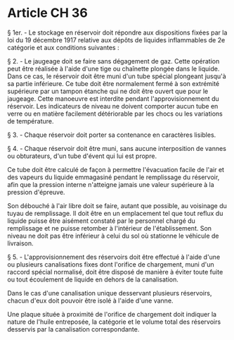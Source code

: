 # Article CH 36

§ 1er. - Le stockage en réservoir doit répondre aux dispositions fixées par la loi du 19 décembre 1917 relative aux dépôts de liquides inflammables de 2e catégorie et aux conditions suivantes :

§ 2. - Le jaugeage doit se faire sans dégagement de gaz. Cette opération peut être réalisée à l'aide d'une tige ou chaînette plongée dans le liquide. Dans ce cas, le réservoir doit être muni d'un tube spécial plongeant jusqu'à sa partie inférieure. Ce tube doit être normalement fermé à son extrémité supérieure par un tampon étanche qui ne doit être ouvert que pour le jaugeage. Cette manoeuvre est interdite pendant l'approvisionnement du réservoir. Les indicateurs de niveau ne doivent comporter aucun tube en verre ou en matière facilement détériorable par les chocs ou les variations de température.

§ 3. - Chaque réservoir doit porter sa contenance en caractères lisibles.

§ 4. - Chaque réservoir doit être muni, sans aucune interposition de vannes ou obturateurs, d'un tube d'évent qui lui est propre.

Ce tube doit être calculé de façon à permettre l'évacuation facile de l'air et des vapeurs du liquide emmagasiné pendant le remplissage du réservoir, afin que la pression interne n'atteigne jamais une valeur supérieure à la pression d'épreuve.

Son débouché à l'air libre doit se faire, autant que possible, au voisinage du tuyau de remplissage. Il doit être en un emplacement tel que tout reflux du liquide puisse être aisément constaté par le personnel chargé du remplissage et ne puisse retomber à l'intérieur de l'établissement. Son niveau ne doit pas être inférieur à celui du sol où stationne le véhicule de livraison.

§ 5. - L'approvisionnement des réservoirs doit être effectué à l'aide d'une ou plusieurs canalisations fixes dont l'orifice de chargement, muni d'un raccord spécial normalisé, doit être disposé de manière à éviter toute fuite ou tout écoulement de liquide en dehors de la canalisation.

Dans le cas d'une canalisation unique desservant plusieurs réservoirs, chacun d'eux doit pouvoir être isolé à l'aide d'une vanne.

Une plaque située à proximité de l'orifice de chargement doit indiquer la nature de l'huile entreposée, la catégorie et le volume total des réservoirs desservis par la canalisation correspondante.

